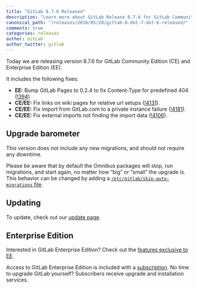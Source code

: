 ```yaml
---
title: "GitLab 8.7.6 Released"
description: "Learn more about GitLab Release 8.7.6 for GitLab Community Edition (CE) and Enterprise Edition (EE)"
canonical_path: "/releases/2016/05/20/gitlab-8-dot-7-dot-6-released/"
comments: true
categories: releases
author: GitLab
author_twitter: gitlab
---
```


Today we are releasing version 8.7.6 for GitLab Community Edition (CE) and
Enterprise Edition (EE).

It includes the following fixes:

- **EE:** Bump GitLab Pages to 0.2.4 to fix Content-Type for predefined 404
  ([!394]).
- **CE/EE:** Fix links on wiki pages for relative url setups ([!4131]).
- **CE/EE:** Fix import from GitLab.com to a private instance failure ([!4181]).
- **CE/EE:** Fix external imports not finding the import data ([!4106]).

<!-- more -->

## Upgrade barometer

This version does not include any new migrations, and should not require any
downtime.

Please be aware that by default the Omnibus packages will stop, run migrations,
and start again, no matter how “big” or “small” the upgrade is. This behavior
can be changed by adding a [`/etc/gitlab/skip-auto-migrations`
file](http://doc.gitlab.com/omnibus/update/README.html).

## Updating

To update, check out our [update page](/update/).

## Enterprise Edition

Interested in GitLab Enterprise Edition? Check out the [features exclusive to
EE](/features/#enterprise).

Access to GitLab Enterprise Edition is included with a [subscription](/pricing/).
No time to upgrade GitLab yourself? Subscribers receive upgrade and installation
services.

[!394]: https://gitlab.com/gitlab-org/gitlab-ee/merge_requests/394
[!4131]: https://gitlab.com/gitlab-org/gitlab-ce/merge_requests/4131
[!4181]: https://gitlab.com/gitlab-org/gitlab-ce/merge_requests/4181
[!4106]: https://gitlab.com/gitlab-org/gitlab-ce/merge_requests/4106
